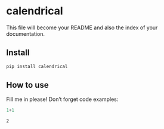 # calendrical


<!-- WARNING: THIS FILE WAS AUTOGENERATED! DO NOT EDIT! -->

This file will become your README and also the index of your
documentation.

## Install

``` sh
pip install calendrical
```

## How to use

Fill me in please! Don’t forget code examples:

``` python
1+1
```

    2
